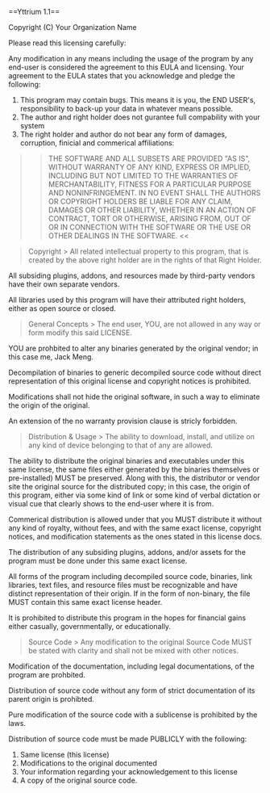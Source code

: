 ==Yttrium 1.1==

Copyright (C) Your Organization Name

Please read this licensing carefully:

Any modification in any means including the usage of the program by any end-user is considered the agreement to this EULA and licensing. Your agreement to the EULA states that you acknowledge and pledge the following:
1. This program may contain bugs. This means it is you, the END USER's, responsibility to back-up your data in whatever means possible.
2. The author and right holder does not gurantee full compability with your system
3. The right holder and author do not bear any form of damages, corruption, finicial and commerical affiliations:
>> THE SOFTWARE AND ALL SUBSETS ARE PROVIDED "AS IS", WITHOUT WARRANTY OF ANY KIND, EXPRESS OR IMPLIED, INCLUDING BUT NOT LIMITED TO THE WARRANTIES OF MERCHANTABILITY, FITNESS FOR A PARTICULAR PURPOSE AND NONINFRINGEMENT. IN NO EVENT SHALL THE AUTHORS OR COPYRIGHT HOLDERS BE LIABLE FOR ANY CLAIM, DAMAGES OR OTHER LIABILITY, WHETHER IN AN ACTION OF CONTRACT, TORT OR OTHERWISE, ARISING FROM, OUT OF OR IN CONNECTION WITH THE SOFTWARE OR THE USE OR OTHER DEALINGS IN THE SOFTWARE. <<

> Copyright >
All related intellectual property to this program, that is created by the above right holder are in the rights of that Right Holder.

All subsiding plugins, addons, and resources made by third-party vendors have their own separate vendors.

All libraries used by this program will have their attributed right holders, either as open source or closed.

> General Concepts >
The end user, YOU, are not allowed in any way or form modify this said LICENSE.

YOU are prohbited to alter any binaries generated by the original vendor; in this case me, Jack Meng.

Decompilation of binaries to generic decompiled source code without direct representation of this original license and copyright notices is prohibited.

Modifications shall not hide the original software, in such a way to eliminate the origin of the original.

An extension of the no warranty provision clause is stricly forbidden.

> Distribution & Usage >
The ability to download, install, and utilize on any kind of device belonging to that of any are allowed.

The ability to distribute the original binaries and executables under this same license, the same files either generated by the binaries themselves or pre-installed) MUST be preserved. Along with this, the distributor or vendor site the original source for the distributed copy; in this case, the origin of this program, either via some kind of link or some kind of verbal dictation or visual cue that clearly shows to the end-user where it is from.

Commerical distribution is allowed under that you MUST distribute it without any kind of royalty, without fees, and with the same exact license, copyright notices, and modification statements as the ones stated in this license docs.

The distribution of any subsiding plugins, addons, and/or assets for the program must be done under this same exact license.

All forms of the program including decompiled source code, binaries, link libraries, text files, and resource files must be recognizable and have distinct representation of their origin. If in the form of non-binary, the file MUST contain this same exact license header.

It is prohibited to distribute this program in the hopes for financial gains either casually, governmentally, or educationally.

> Source Code >
Any modification to the original Source Code MUST be stated with clarity and shall not be mixed with other notices.

Modification of the documentation, including legal documentations, of the program are prohbited.

Distribution of source code without any form of strict documentation of its parent origin is prohibted.

Pure modification of the source code with a sublicense is prohibited by the laws.

Distribution of source code must be made PUBLICLY with the following:
1. Same license (this license)
2. Modifications to the original documented
3. Your information regarding your acknowledgement to this license
4. A copy of the original source code.

